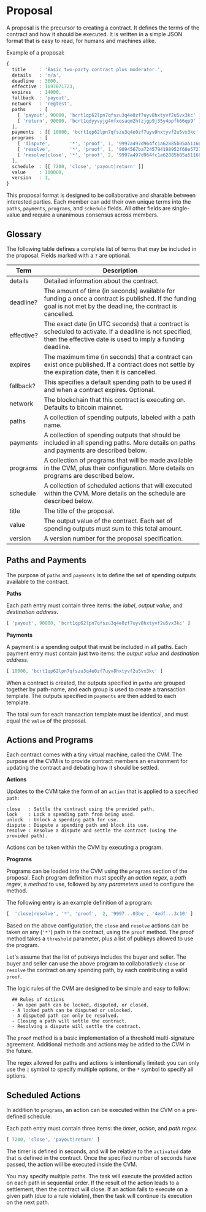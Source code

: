# Proposal

A proposal is the precursor to creating a contract. It defines the terms of the contract and how it should be executed. It is written in a simple JSON format that is easy to read, for humans and machines alike.

Example of a proposal:

```ts
{
  title     : 'Basic two-party contract plus moderator.',
  details   : 'n/a',
  deadline  : 3600,
  effective : 1697071723,
  expires   : 14000,
  fallback  : 'payout',
  network   : 'regtest',
  paths     : [
    [ 'payout', 90000, 'bcrt1qp62lpn7qfszu3q4e0zf7uyv8hxtyvf2u5vx3kc' ],
    [ 'return', 90000, 'bcrt1qdyyvyjg4nfxqsaqm2htzjgp9j35y4ppfk66qp9' ]
  ],
  payments  : [[ 10000, 'bcrt1qp62lpn7qfszu3q4e0zf7uyv8hxtyvf2u5vx3kc' ]],
  programs  : [
    [ 'dispute',       '*', 'proof', 1, '9997a497d964fc1a62885b05a51166a65a90df00492c8d7cf61d6accf54803be', '4edfcf9dfe6c0b5c83d1ab3f78d1b39a46ebac6798e08e19761f5ed89ec83c10' ],
    [ 'resolve',       '*', 'proof', 1, '9094567ba7245794198952f68e5723ac5866ad2f67dd97223db40e14c15b092e' ],
    [ 'resolve|close', '*', 'proof', 2, '9997a497d964fc1a62885b05a51166a65a90df00492c8d7cf61d6accf54803be', '4edfcf9dfe6c0b5c83d1ab3f78d1b39a46ebac6798e08e19761f5ed89ec83c10' ]
  ],
  schedule  : [[ 7200, 'close', 'payout|return' ]]
  value     : 100000,
  version   : 1,
}
```

This proposal format is designed to be collaborative and sharable between interested parties. Each member can add their own unique terms into the `paths`, `payments`, `programs`, and `schedule` fields. All other fields are single-value and require a unanimous consensus across members.

## Glossary

The following table defines a complete list of terms that may be included in the proposal. Fields marked with a `?` are optional.

| Term      | Description                                                                                                                                                       |
|-----------|-------------------------------------------------------------------------------------------------------------------------------------------------------------------|
| details   | Detailed information about the contract.                                                                                                                          |
| deadline?  | The amount of time (in seconds) available for funding a once a contract is published. If the funding goal is not met by the deadline, the contract is cancelled. |
| effective? | The exact date (in UTC seconds) that a contract is scheduled to activate. If a deadline is not specified, then the effective date is used to imply a funding deadline.                             |
| expires   | The maximum time (in seconds) that a contract can exist once published. If a contract does not settle by the expiration date, then it is cancelled.                  |
| fallback?  | This specifies a default spending path to be used if and when a contract expires. Optional.                                                                       |
| network   | The blockchain that this contract is executing on. Defaults to bitcoin mainnet.                                                                                   |
| paths     | A collection of spending outputs, labeled with a path name.                                                                                                        |
| payments  | A collection of spending outputs that should be included in all spending paths. More details on paths and payments are described below.                             |
| programs  | A collection of programs that will be made available in the CVM, plus their configuration. More details on programs are described below.                           |
| schedule  | A collection of scheduled actions that will executed within the CVM. More details on the schedule are described below.                                            |
| title     | The title of the proposal.                                                                                                                                        |
| value     | The output value of the contract. Each set of spending outputs must sum to this total amount.                                                                     |
| version   | A version number for the proposal specification.                                                                                                                  |

## Paths and Payments

The purpose of `paths` and `payments` is to define the set of spending outputs available to the contract.

**Paths**  

Each path entry must contain three items: the *label*, *output value*, and *destination address*.
```ts
[ 'payout', 90000, 'bcrt1qp62lpn7qfszu3q4e0zf7uyv8hxtyvf2u5vx3kc' ]
```

**Payments**  

A payment is a spending output that must be included in all paths. Each payment entry must contain just two items: the *output value* and *destination address*.
```ts
[ 10000, 'bcrt1qp62lpn7qfszu3q4e0zf7uyv8hxtyvf2u5vx3kc' ]
```

When a contract is created, the outputs specified in `paths` are grouped together by path-name, and each group is used to create a transaction template. The outputs specified in `payments` are then added to each template.

The total sum for each transaction template must be identical, and must equal the `value` of the proposal.

## Actions and Programs

Each contract comes with a tiny virtual machine, called the CVM. The purpose of the CVM is to provide contract members an environment for updating the contract and debating how it should be settled.

**Actions**  

Updates to the CVM take the form of an `action` that is applied to a specified `path`:
```
close   : Settle the contract using the provided path.
lock    : Lock a spending path from being used.
unlock  : Unlock a spending path for use.
dispute : Dispute a spending path and block its use.
resolve : Resolve a dispute and settle the contract (using the provided path).
```
Actions can be taken within the CVM by executing a program.

**Programs**  

Programs can be loaded into the CVM using the `programs` section of the proposal. Each program definition must specify an *action regex*, a *path regex*, a *method* to use, followed by any *parameters* used to configure the method.

The following entry is an example definition of a program:
```ts
[  'close|resolve', '*', 'proof',  2, '9997...03be', '4edf...3c10' ]
```
Based on the above configuration, the `close` and `resolve` actions can be taken on any (`'*'`) path in the contract, using the `proof` method. The proof method takes a `threshold` parameter, plus a list of pubkeys allowed to use the program.

Let's assume that the list of pubkeys includes the buyer and seller. The buyer and seller can use the above program to collaboratively `close` or `resolve` the contract on any spending path, by each contributing a valid `proof`.

The logic rules of the CVM are designed to be simple and easy to follow:
```
  ## Rules of Actions
  - An open path can be locked, disputed, or closed.
  - A locked path can be disputed or unlocked.
  - A disputed path can only be resolved.
  - Closing a path will settle the contract.
  - Resolving a dispute will settle the contract.
```
The `proof` method is a basic implementation of a threshold multi-signature agreement. Additional methods and actions may be added to the CVM in the future.

The regex allowed for paths and actions is intentionally limited: you can only use the `|` symbol to specify multiple options, or the `*` symbol to specify all options.

## Scheduled Actions

In addition to `programs`, an action can be executed within the CVM on a pre-defined schedule.

Each path entry must contain three items: the *timer*, *action*, and *path regex*.
```ts
[ 7200, 'close', 'payout|return' ]
```

The timer is defined in seconds, and will be relative to the `activated` date that is defined in the contract. Once the specified number of seconds have passed, the action will be executed inside the CVM.

You may specify multiple paths. The task will execute the provided action on each path in sequential order. If the result of the action leads to a settlement, then the contract will close. If an action fails to execute on a given path (due to a rule violatin), then the task will continue its execution on the next path.
